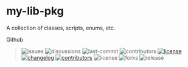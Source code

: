 # my-lib-pkg

A collection of classes, scripts, enums, etc.

Github
> ![issues](https://custom-icon-badges.demolab.com/github/issues/em-d3v/my-lib?logo=issue)
> ![discussions](https://img.shields.io/github/discussions/em-d3v/my-lib)
> ![last-commit](https://custom-icon-badges.demolab.com/github/last-commit/em-d3v/my-lib?logo=commit)
> ![contributors](https://img.shields.io/github/contributors/em-d3v/my-lib)
> [![license](https://custom-icon-badges.demolab.com/static/v1?label&message=LICENSE&logo=law&color=blue)](LICENSE.md)
> [![changelog](https://custom-icon-badges.demolab.com/static/v1?label&message=CHANGELOG&logo=log&color=blue)](CHANGELOG.md)
> [![contributors](https://custom-icon-badges.demolab.com/static/v1?label&message=CONTRIBUTING&logo=profile)](./CONTRIBUTING.md)
![license](https://img.shields.io/github/license/em-d3v/my-lib)
![forks](https://img.shields.io/github/forks/em-d3v/my-lib)
![release](https://img.shields.io/github/v/release/em-d3v/my-lib)



